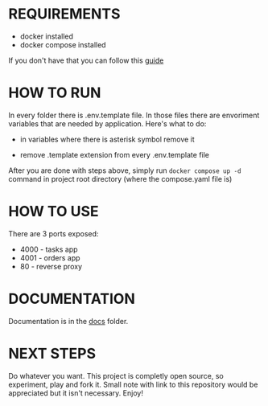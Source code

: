 # REQUIREMENTS

- docker installed
- docker compose installed

If you don't have that you can follow this [guide](https://docs.docker.com/get-started/get-docker/)

# HOW TO RUN

In every folder there is .env.template file. In those files there are envoriment variables that are needed by application. Here's what to do:

- in variables where there is asterisk symbol remove it

- remove .template extension from every .env.template file

After you are done with steps above, simply run `docker compose up -d` command in project root directory (where the compose.yaml file is)

# HOW TO USE

There are 3 ports exposed:

- 4000 - tasks app
- 4001 - orders app
- 80 - reverse proxy

# DOCUMENTATION

Documentation is in the [docs](./docs/reference.md) folder.

# NEXT STEPS

Do whatever you want. This project is completly open source, so experiment, play and fork it.
Small note with link to this repository would be appreciated but it isn't necessary.
Enjoy!
